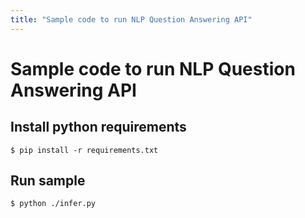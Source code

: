 ```yaml
---
title: "Sample code to run NLP Question Answering API"
---
```


# Sample code to run NLP Question Answering API


## Install python requirements
`
$ pip install -r requirements.txt
`


## Run sample
```
$ python ./infer.py
```
